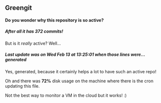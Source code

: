 ## Greengit

#### Do you wonder why this repository is so active?

##### After all it has 372 commits!

But is it *really* active? Well...

##### Last update was on Wed Feb 13 at 13:25:01 when those lines were... generated

Yes, generated, because it certainly helps a lot to have such an active repo!

Oh and there was **72%** disk usage on the machine
where there is the cron updating this file.

Not the best way to monitor a VM in the cloud but it works! :)
